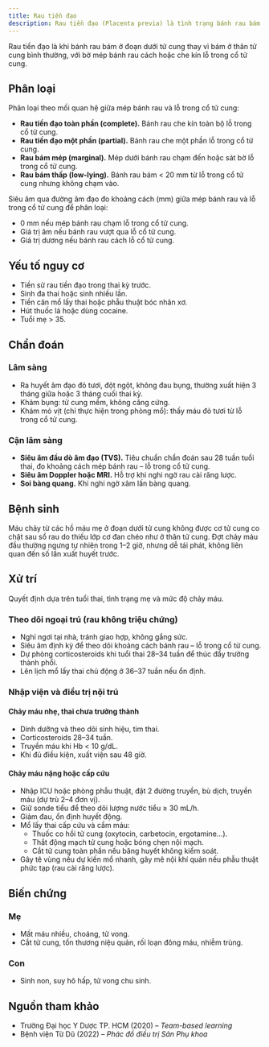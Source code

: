 ```yaml
---
title: Rau tiền đạo
description: Rau tiền đạo (Placenta previa) là tình trạng bánh rau bám thấp che hoặc đến lỗ trong cổ tử cung, gặp khoảng 0,5–1% các thai kỳ, có nguy cơ cao chảy máu, sinh non, truyền máu và mổ cắt tử cung do băng huyết
---
```


Rau tiền đạo là khi bánh rau bám ở đoạn dưới tử cung thay vì bám ở thân tử cung bình thường, với bờ mép bánh rau cách hoặc che kín lỗ trong cổ tử cung.

## Phân loại

Phân loại theo mối quan hệ giữa mép bánh rau và lỗ trong cổ tử cung:

- **Rau tiền đạo toàn phần (complete).** Bánh rau che kín toàn bộ lỗ trong cổ tử cung.
- **Rau tiền đạo một phần (partial).** Bánh rau che một phần lỗ trong cổ tử cung.
- **Rau bám mép (marginal).** Mép dưới bánh rau chạm đến hoặc sát bờ lỗ trong cổ tử cung.
- **Rau bám thấp (low-lying).** Bánh rau bám < 20 mm từ lỗ trong cổ tử cung nhưng không chạm vào.

Siêu âm qua đường âm đạo đo khoảng cách (mm) giữa mép bánh rau và lỗ trong cổ tử cung để phân loại:

- 0 mm nếu mép bánh rau chạm lỗ trong cổ tử cung.
- Giá trị âm nếu bánh rau vượt qua lỗ cổ tử cung.
- Giá trị dương nếu bánh rau cách lỗ cổ tử cung.

## Yếu tố nguy cơ

- Tiền sử rau tiền đạo trong thai kỳ trước.
- Sinh đa thai hoặc sinh nhiều lần.
- Tiền căn mổ lấy thai hoặc phẫu thuật bóc nhân xơ.
- Hút thuốc lá hoặc dùng cocaine.
- Tuổi mẹ > 35.

## Chẩn đoán

### Lâm sàng

- Ra huyết âm đạo đỏ tươi, đột ngột, không đau bụng, thường xuất hiện 3 tháng giữa hoặc 3 tháng cuối thai kỳ.
- Khám bụng: tử cung mềm, không căng cứng.
- Khám mỏ vịt (chỉ thực hiện trong phòng mổ): thấy máu đỏ tươi từ lỗ trong cổ tử cung.

### Cận lâm sàng

- **Siêu âm đầu dò âm đạo (TVS).** Tiêu chuẩn chẩn đoán sau 28 tuần tuổi thai, đo khoảng cách mép bánh rau – lỗ trong cổ tử cung.
- **Siêu âm Doppler hoặc MRI.** Hỗ trợ khi nghi ngờ rau cài răng lược.
- **Soi bàng quang.** Khi nghi ngờ xâm lấn bàng quang.

## Bệnh sinh

Máu chảy từ các hồ máu mẹ ở đoạn dưới tử cung không được cơ tử cung co chặt sau sổ rau do thiếu lớp cơ đan chéo như ở thân tử cung. Đợt chảy máu đầu thường ngưng tự nhiên trong 1–2 giờ, nhưng dễ tái phát, không liên quan đến số lần xuất huyết trước.

## Xử trí

Quyết định dựa trên tuổi thai, tình trạng mẹ và mức độ chảy máu.

### Theo dõi ngoại trú (rau không triệu chứng)

- Nghỉ ngơi tại nhà, tránh giao hợp, không gắng sức.
- Siêu âm định kỳ để theo dõi khoảng cách bánh rau – lỗ trong cổ tử cung.
- Dự phòng corticosteroids khi tuổi thai 28–34 tuần để thúc đẩy trưởng thành phổi.
- Lên lịch mổ lấy thai chủ động ở 36–37 tuần nếu ổn định.

### Nhập viện và điều trị nội trú

#### Chảy máu nhẹ, thai chưa trưởng thành

- Dinh dưỡng và theo dõi sinh hiệu, tim thai.
- Corticosteroids 28–34 tuần.
- Truyền máu khi Hb < 10 g/dL.
- Khi đủ điều kiện, xuất viện sau 48 giờ.

#### Chảy máu nặng hoặc cấp cứu

- Nhập ICU hoặc phòng phẫu thuật, đặt 2 đường truyền, bù dịch, truyền máu (dự trù 2–4 đơn vị).
- Giữ sonde tiểu để theo dõi lượng nước tiểu ≥ 30 mL/h.
- Giảm đau, ổn định huyết động.
- Mổ lấy thai cấp cứu và cầm máu:
  - Thuốc co hồi tử cung (oxytocin, carbetocin, ergotamine…).
  - Thắt động mạch tử cung hoặc bóng chẹn nội mạch.
  - Cắt tử cung toàn phần nếu băng huyết không kiểm soát.
- Gây tê vùng nếu dự kiến mổ nhanh, gây mê nội khí quản nếu phẫu thuật phức tạp (rau cài răng lược).

## Biến chứng

### Mẹ

- Mất máu nhiều, choáng, tử vong.
- Cắt tử cung, tổn thương niệu quản, rối loạn đông máu, nhiễm trùng.

### Con

- Sinh non, suy hô hấp, tử vong chu sinh.

## Nguồn tham khảo

- Trường Đại học Y Dược TP. HCM (2020) – _Team-based learning_
- Bệnh viện Từ Dũ (2022) – _Phác đồ điều trị Sản Phụ khoa_
